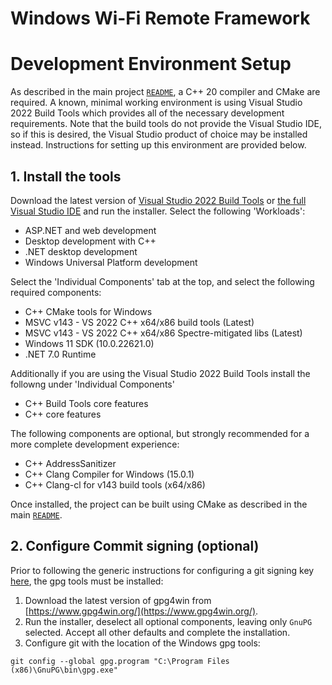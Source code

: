
# Windows Wi-Fi Remote Framework

# Development Environment Setup

As described in the main project [`README`](/README.md), a C++ 20 compiler and CMake are required. A known, minimal working environment is using Visual Studio 2022 Build Tools which provides all of the necessary development requirements. Note that the build tools do not provide the Visual Studio IDE, so if this is desired, the Visual Studio product of choice may be installed instead. Instructions for setting up this environment are provided below.

## 1. Install the tools

Download the latest version of [Visual Studio 2022 Build Tools](https://visualstudio.microsoft.com/downloads/#build-tools-for-visual-studio-2022) or [the full Visual Studio IDE](https://visualstudio.microsoft.com/) and run the installer. Select the following 'Workloads':

* ASP.NET and web development
* Desktop development with C++
* .NET desktop development
* Windows Universal Platform development

Select the 'Individual Components' tab at the top, and select the following required components:

* C++ CMake tools for Windows
* MSVC v143 - VS 2022 C++ x64/x86 build tools (Latest)
* MSVC v143 - VS 2022 C++ x64/x86 Spectre-mitigated libs (Latest)
* Windows 11 SDK (10.0.22621.0)
* .NET 7.0 Runtime

Additionally if you are using the Visual Studio 2022 Build Tools install the followng under 'Individual Components'

* C++ Build Tools core features
* C++ core features

The following components are optional, but strongly recommended for a more complete development experience:

* C++ AddressSanitizer
* C++ Clang Compiler for Windows (15.0.1)
* C++ Clang-cl for v143 build tools (x64/x86)

Once installed, the project can be built using CMake as described in the main [`README`](/README.md#cmake).

## 2. Configure Commit signing (optional)
 
Prior to following the generic instructions for configuring a git signing key [here](/README.md#commit-signing), the gpg tools must be installed:

1. Download the latest version of gpg4win from [https://www.gpg4win.org/](https://www.gpg4win.org/).
2. Run the installer, deselect all optional components, leaving only `GnuPG` selected. Accept all other defaults and complete the installation. 
3. Configure git with the location of the Windows gpg tools:

```Shell
git config --global gpg.program "C:\Program Files (x86)\GnuPG\bin\gpg.exe"
```
